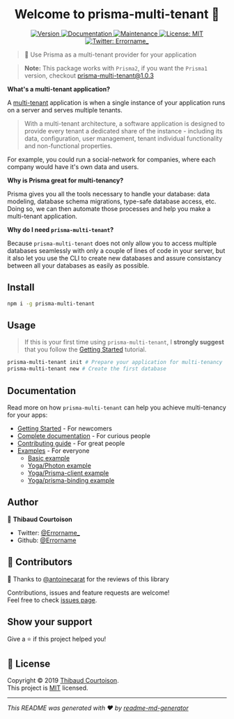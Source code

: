 <h1 align="center">Welcome to prisma-multi-tenant 👋</h1>
<p align="center">
  <a href="https://www.npmjs.com/package/prisma-multi-tenant">
    <img alt="Version" src="https://img.shields.io/npm/v/prisma-multi-tenant.svg">
  </a>
  <a href="https://github.com/Errorname/prisma-multi-tenant#readme">
    <img alt="Documentation" src="https://img.shields.io/badge/documentation-yes-brightgreen.svg" target="_blank" />
  </a>
  <a href="https://github.com/Errorname/prisma-multi-tenant/graphs/commit-activity">
    <img alt="Maintenance" src="https://img.shields.io/badge/Maintained%3F-yes-green.svg" target="_blank" />
  </a>
  <a href="https://github.com/Errorname/prisma-multi-tenant/blob/master/LICENSE">
    <img alt="License: MIT" src="https://img.shields.io/badge/License-MIT-yellow.svg" target="_blank" />
  </a>
  <a href="https://twitter.com/Errorname_">
    <img alt="Twitter: Errorname_" src="https://img.shields.io/twitter/follow/Errorname_.svg?style=social" target="_blank" />
  </a>
</p>

> 🧭 Use Prisma as a multi-tenant provider for your application

> **Note:** This package works with `Prisma2`, if you want the `Prisma1` version, checkout [prisma-multi-tenant@1.0.3](https://github.com/Errorname/prisma-multi-tenant/tree/v1.0.3)

**What's a multi-tenant application?**

A [multi-tenant](https://en.wikipedia.org/wiki/Multitenancy) application is when a single instance of your application runs on a server and serves multiple tenants.

> With a multi-tenant architecture, a software application is designed to provide every tenant a dedicated share of the instance - including its data, configuration, user management, tenant individual functionality and non-functional properties.

For example, you could run a social-network for companies, where each company would have it's own data and users.

**Why is Prisma great for multi-tenancy?**

Prisma gives you all the tools necessary to handle your database: data modeling, database schema migrations, type-safe database access, etc. Doing so, we can then automate those processes and help you make a multi-tenant application.

**Why do I need `prisma-multi-tenant`?**

Because `prisma-multi-tenant` does not only allow you to access multiple databases seamlessly with only a couple of lines of code in your server, but it also let you use the CLI to create new databases and assure consistancy between all your databases as easily as possible.

## Install

```sh
npm i -g prisma-multi-tenant
```

## Usage

> If this is your first time using `prisma-multi-tenant`, I **strongly suggest** that you follow the [Getting Started]() tutorial.

```sh
prisma-multi-tenant init # Prepare your application for multi-tenancy
prisma-multi-tenant new # Create the first database
```

## Documentation

Read more on how `prisma-multi-tenant` can help you achieve multi-tenancy for your apps:

- [Getting Started]() - For newcomers
- [Complete documentation]() - For curious people
- [Contributing guide]() - For great people
- [Examples]() - For everyone
  - [Basic example]()
  - [Yoga/Photon example]()
  - [Yoga/Prisma-client example]()
  - [Yoga/prisma-binding example]()

## Author

👤 **Thibaud Courtoison**

- Twitter: [@Errorname\_](https://twitter.com/Errorname_)
- Github: [@Errorname](https://github.com/Errorname)

## 🤝 Contributors

🙌 Thanks to [@antoinecarat](https://github.com/antoinecarat) for the reviews of this library

Contributions, issues and feature requests are welcome!<br />Feel free to check [issues page](https://github.com/Errorname/prisma-multi-tenant/issues).

## Show your support

Give a ⭐️ if this project helped you!

## 📝 License

Copyright © 2019 [Thibaud Courtoison](https://github.com/Errorname).<br />
This project is [MIT](https://github.com/Errorname/prisma-multi-tenant/blob/master/LICENSE) licensed.

---

_This README was generated with ❤️ by [readme-md-generator](https://github.com/kefranabg/readme-md-generator)_

